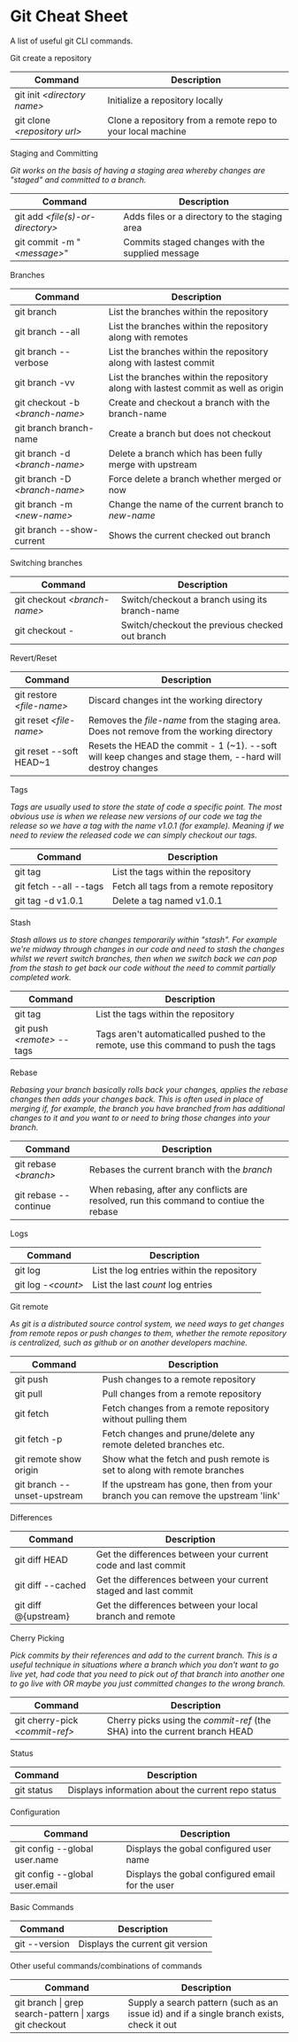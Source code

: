 # Git Cheat Sheet
A list of useful git CLI commands.

Git create a repository

| Command | Description |
|---------|-------------|
| git init _&lt;directory name&gt;_ | Initialize a repository locally |
| git clone _&lt;repository url&gt;_ | Clone a repository from a remote repo to your local machine |

Staging and Committing

_Git works on the basis of having a staging area whereby changes are "staged" and committed to a branch._

| Command | Description |
|---------|-------------|
| git add _&lt;file(s)-or-directory&gt;_ | Adds files or a directory to the staging area |
| git commit -m "_&lt;message&gt;_" | Commits staged changes with the supplied message |

Branches

| Command | Description |
|---------|-------------|
| git branch | List the branches within the repository |
| git branch --all | List the branches within the repository along with remotes |
| git branch --verbose | List the branches within the repository along with lastest commit |
| git branch -vv | List the branches within the repository along with lastest commit as well as origin |
| git checkout -b _&lt;branch-name&gt;_ | Create and checkout a branch with the branch-name |
| git branch branch-name | Create a branch but does not checkout |
| git branch -d _&lt;branch-name&gt;_ | Delete a branch which has been fully merge with upstream |
| git branch -D _&lt;branch-name&gt;_ | Force delete a branch whether merged or now |
| git branch -m _&lt;new-name&gt;_ | Change the name of the current branch to _new-name_ |
| git branch --show-current | Shows the current checked out branch |

Switching branches

| Command | Description |
|---------|-------------|
| git checkout _&lt;branch-name&gt;_ | Switch/checkout a branch using its branch-name |
| git checkout - | Switch/checkout the previous checked out branch |

Revert/Reset

| Command | Description |
|---------|-------------|
| git restore _&lt;file-name&gt;_ | Discard changes int the working directory |
| git reset _&lt;file-name&gt;_ | Removes the _file-name_ from the staging area. Does not remove from the working directory |
| git reset --soft HEAD~1 | Resets the HEAD the commit - 1 (~1). --soft will keep changes and stage them, --hard will destroy changes |


Tags

_Tags are usually used to store the state of code a specific point. The most obvious use is when we release new versions of our code we tag the release so we have a tag with the name v1.0.1 (for example). Meaning if we need to review the released code
we can simply checkout our tags._

| Command | Description |
|---------|-------------|
| git tag | List the tags within the repository |
| git fetch --all --tags | Fetch all tags from a remote repository |
| git tag -d v1.0.1 | Delete a tag named v1.0.1 |

Stash

_Stash allows us to store changes temporarily within "stash". For example we're midway through changes in our code and need to stash the changes whilst we revert switch branches, then when we switch back we can pop from the stash to get back our code without the need to commit partially completed work._

| Command | Description |
|---------|-------------|
| git tag | List the tags within the repository |
| git push _&lt;remote&gt;_ --tags | Tags aren't automaticalled pushed to the remote, use this command to push the tags |

Rebase

_Rebasing your branch basically rolls back your changes, applies the rebase changes then adds your changes back. This
is often used in place of merging if, for example, the branch you have branched from has additional changes to it and you
want to or need to bring those changes into your branch._

| Command | Description |
|---------|-------------|
| git rebase _&lt;branch&gt;_ | Rebases the current branch with the _branch_ |
| git rebase --continue | When rebasing, after any conflicts are resolved, run this command to contiue the rebase |


Logs

| Command | Description |
|---------|-------------|
| git log | List the log entries within the repository |
| git log  -_&lt;count&gt;_ | List the last _count_ log entries |


Git remote

_As git is a distributed source control system, we need ways to get changes from remote repos or push changes to them, whether
the remote repository is centralized, such as github or on another developers machine._

| Command | Description |
|---------|-------------|
| git push | Push changes to a remote repository |
| git pull | Pull changes from a remote repository |
| git fetch | Fetch changes from a remote repository without pulling them |
| git fetch -p | Fetch changes and prune/delete any remote deleted branches etc. |
| git remote show origin | Show what the fetch and push remote is set to along with remote branches |
| git branch --unset-upstream | If the upstream has gone, then from your branch you can remove the upstream 'link' |

Differences

| Command | Description |
|---------|-------------|
| git diff HEAD | Get the differences between your current code and last commit |
| git diff --cached | Get the differences between your current staged and last commit |
| git diff @{upstream} | Get the differences between your local branch and remote |

Cherry Picking

_Pick commits by their references and add to the current branch. This is a useful technique in situations
where a branch which you don't want to go live yet, had code that you need to pick out of that branch into
another one to go live with OR maybe you just committed changes to the wrong branch._

| Command | Description |
|---------|-------------|
| git cherry-pick _&lt;commit-ref&gt;_ | Cherry picks using the _commit-ref_ (the SHA) into the current branch HEAD |


Status

| Command | Description |
|---------|-------------|
| git status | Displays information about the current repo status |


Configuration

| Command | Description |
|---------|-------------|
| git config --global user.name | Displays the gobal configured user name |
| git config --global user.email | Displays the gobal configured email for the user |



Basic Commands

| Command | Description |
|---------|-------------|
| git --version | Displays the current git version |

Other useful commands/combinations of commands

| Command | Description |
|---------|-------------|
| git branch &#124; grep search-pattern &#124; xargs git checkout | Supply a search pattern (such as an issue id) and if a single branch exists, check it out |
